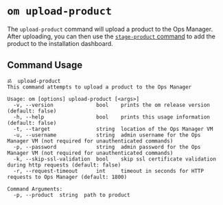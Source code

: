 # `om upload-product`

The `upload-product` command will upload a product to the Ops Manager.
After uploading, you can then use the [`stage-product` command](../stage-product/README.md) to add the product to the installation dashboard.

## Command Usage
```
ॐ  upload-product
This command attempts to upload a product to the Ops Manager

Usage: om [options] upload-product [<args>]
  -v, --version              bool    prints the om release version (default: false)
  -h, --help                 bool    prints this usage information (default: false)
  -t, --target               string  location of the Ops Manager VM
  -u, --username             string  admin username for the Ops Manager VM (not required for unauthenticated commands)
  -p, --password             string  admin password for the Ops Manager VM (not required for unauthenticated commands)
  -k, --skip-ssl-validation  bool    skip ssl certificate validation during http requests (default: false)
  -r, --request-timeout      int     timeout in seconds for HTTP requests to Ops Manager (default: 1800)

Command Arguments:
  -p, --product  string  path to product
```
